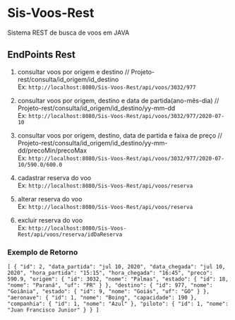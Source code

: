 # Sis-Voos-Rest
 Sistema REST de busca de voos em JAVA
 
 
## EndPoints Rest
1. consultar voos por origem e destino 
// Projeto-rest/consulta/id_origem/id_destino <br>
Ex: `` http://localhost:8080/Sis-Voos-Rest/api/voos/3032/977 ``
2. consultar voos por origem, destino e data de partida(ano-mês-dia)
// Projeto-rest/consulta/id_origem/id_destino/yy-mm-dd <br>
Ex: `` http://localhost:8080/Sis-Voos-Rest/api/voos/3032/977/2020-07-10 ``
 
3. consultar voos por origem, destino, data de partida e faixa de preço
// Projeto-rest/consulta/id_origem/id_destino/yy-mm-dd/precoMin/precoMax <br>
Ex: ``http://localhost:8080/Sis-Voos-Rest/api/voos/3032/977/2020-07-10/590.0/600.0``
4. cadastrar reserva do voo<br>
Ex: ``http://localhost:8080/Sis-Voos-Rest/api/voos/reserva``
5. alterar reserva do voo<br>
Ex: ``http://localhost:8080/Sis-Voos-Rest/api/voos/reserva``
6. excluir reserva do voo<br>
Ex: ``http://localhost:8080/Sis-Voos-Rest/api/voos/reserva/idDaReserva``


### Exemplo de Retorno
`` [
  {
    "id": 2,
    "data_partida": "jul 10, 2020",
    "data_chegada": "jul 10, 2020",
    "hora_partida": "15:15",
    "hora_chegada": "16:45",
    "preco": 590.9,
    "origem": {
      "id": 3032,
      "nome": "Palmas",
      "estado": {
        "id": 18,
        "nome": "Paraná",
        "uf": "PR"
      }
    },
    "destino": {
      "id": 977,
      "nome": "Goiânia",
      "estado": {
        "id": 9,
        "nome": "Goiás",
        "uf": "GO"
      }
    },
    "aeronave": {
      "id": 1,
      "nome": "Boing",
      "capacidade": 190
    },
    "companhia": {
      "id": 1,
      "nome": "Azul"
    },
    "piloto": {
      "id": 1,
      "nome": "Juan Francisco Junior"
    }
  }
]
``
